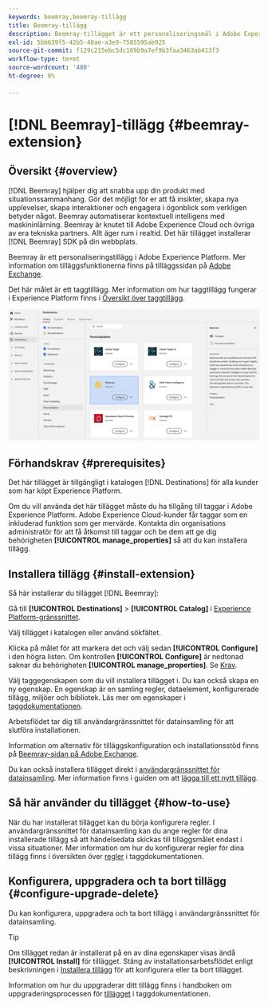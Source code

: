 ```yaml
---
keywords: beemray,beemray-tillägg
title: Beemray-tillägg
description: Beemray-tillägget är ett personaliseringsmål i Adobe Experience Platform. Mer information om tilläggsfunktionerna finns på tilläggssidan i Adobe Exchange.
exl-id: 5bb639f5-42b5-48ae-a3e9-7585595ab925
source-git-commit: f129c215ebc5dc169b9a7ef9b3faa3463ab413f3
workflow-type: tm+mt
source-wordcount: '480'
ht-degree: 0%

---
```


# [!DNL Beemray]-tillägg {#beemray-extension}

## Översikt {#overview}

[!DNL Beemray] hjälper dig att snabba upp din produkt med situationssammanhang. Gör det möjligt för er att få insikter, skapa nya upplevelser, skapa interaktioner och engagera i ögonblick som verkligen betyder något. Beemray automatiserar kontextuell intelligens med maskininlärning. Beemray är knutet till Adobe Experience Cloud och övriga av era tekniska partners. Allt äger rum i realtid. Det här tillägget installerar [!DNL Beemray] SDK på din webbplats.

Beemray är ett personaliseringstillägg i Adobe Experience Platform. Mer information om tilläggsfunktionerna finns på tilläggssidan på [Adobe Exchange](https://exchange.adobe.com/experiencecloud.details.101063.beemray-human-context.html).

Det här målet är ett taggtillägg. Mer information om hur taggtillägg fungerar i Experience Platform finns i [Översikt över taggtillägg](../launch-extensions/overview.md).

![Beemray-tillägg](../../assets/catalog/personalization/beemray/catalog.png)

## Förhandskrav {#prerequisites}

Det här tillägget är tillgängligt i katalogen [!DNL Destinations] för alla kunder som har köpt Experience Platform.

Om du vill använda det här tillägget måste du ha tillgång till taggar i Adobe Experience Platform. Adobe Experience Cloud-kunder får taggar som en inkluderad funktion som ger mervärde. Kontakta din organisations administratör för att få åtkomst till taggar och be dem att ge dig behörigheten **[!UICONTROL manage_properties]** så att du kan installera tillägg.

## Installera tillägg {#install-extension}

Så här installerar du tillägget [!DNL Beemray]:

Gå till **[!UICONTROL Destinations]** > **[!UICONTROL Catalog]** i [Experience Platform-gränssnittet](https://platform.adobe.com/).

Välj tillägget i katalogen eller använd sökfältet.

Klicka på målet för att markera det och välj sedan **[!UICONTROL Configure]** i den högra listen. Om kontrollen **[!UICONTROL Configure]** är nedtonad saknar du behörigheten **[!UICONTROL manage_properties]**. Se [Krav](#prerequisites).

Välj taggegenskapen som du vill installera tillägget i. Du kan också skapa en ny egenskap. En egenskap är en samling regler, dataelement, konfigurerade tillägg, miljöer och bibliotek. Läs mer om egenskaper i [taggdokumentationen](../../../tags/ui/administration/companies-and-properties.md).

Arbetsflödet tar dig till användargränssnittet för datainsamling för att slutföra installationen.

Information om alternativ för tilläggskonfiguration och installationsstöd finns på [Beemray-sidan på Adobe Exchange](https://exchange.adobe.com/experiencecloud.details.101063.beemray-human-context.html).

Du kan också installera tillägget direkt i [användargränssnittet för datainsamling](https://experience.adobe.com/#/data-collection/). Mer information finns i guiden om att [lägga till ett nytt tillägg](../../../tags/ui/managing-resources/extensions/overview.md#add-a-new-extension).

## Så här använder du tillägget {#how-to-use}

När du har installerat tillägget kan du börja konfigurera regler. I användargränssnittet för datainsamling kan du ange regler för dina installerade tillägg så att händelsedata skickas till tilläggsmålet endast i vissa situationer. Mer information om hur du konfigurerar regler för dina tillägg finns i översikten över [regler](../../../tags/ui/managing-resources/rules.md) i taggdokumentationen.

## Konfigurera, uppgradera och ta bort tillägg {#configure-upgrade-delete}

Du kan konfigurera, uppgradera och ta bort tillägg i användargränssnittet för datainsamling.

>[!TIP]
>
>Om tillägget redan är installerat på en av dina egenskaper visas ändå **[!UICONTROL Install]** för tillägget. Stäng av installationsarbetsflödet enligt beskrivningen i [Installera tillägg](#install-extension) för att konfigurera eller ta bort tillägget.

Information om hur du uppgraderar ditt tillägg finns i handboken om uppgraderingsprocessen för [tillägget](../../../tags/ui/managing-resources/extensions/extension-upgrade.md) i taggdokumentationen.
